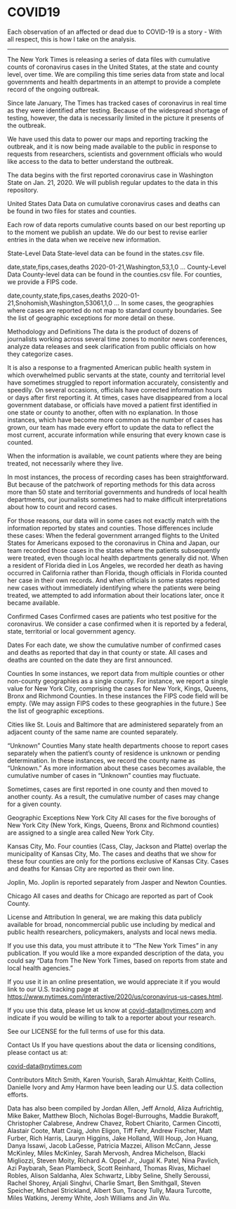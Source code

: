 # COVID19
 
Each observation of an affected or dead due to COVID-19 is a story - With all respect, this is how I take on the analysis.

------------------------------------------------------------------------------------------------------------------
The New York Times is releasing a series of data files with cumulative counts of coronavirus cases in the United States, at the state and county level, over time. We are compiling this time series data from state and local governments and health departments in an attempt to provide a complete record of the ongoing outbreak.

Since late January, The Times has tracked cases of coronavirus in real time as they were identified after testing. Because 
of the widespread shortage of testing, however, the data is necessarily limited in the picture it presents of the outbreak.

We have used this data to power our maps and reporting tracking the outbreak, and it is now being made available to the 
public in response to requests from researchers, scientists and government officials who would like access to the data 
to better understand the outbreak.

The data begins with the first reported coronavirus case in Washington State on Jan. 21, 2020. We will publish regular 
updates to the data in this repository.

United States Data
Data on cumulative coronavirus cases and deaths can be found in two files for states and counties.

Each row of data reports cumulative counts based on our best reporting up to the moment we publish an update. We do our 
best to revise earlier entries in the data when we receive new information.

State-Level Data
State-level data can be found in the states.csv file.

date,state,fips,cases,deaths
2020-01-21,Washington,53,1,0
...
County-Level Data
County-level data can be found in the counties.csv file. For counties, we provide a FIPS code.

date,county,state,fips,cases,deaths
2020-01-21,Snohomish,Washington,53061,1,0
...
In some cases, the geographies where cases are reported do not map to standard county boundaries. See the list of 
geographic exceptions for more detail on these.

Methodology and Definitions
The data is the product of dozens of journalists working across several time zones to monitor news conferences, analyze
data releases and seek clarification from public officials on how they categorize cases.

It is also a response to a fragmented American public health system in which overwhelmed public servants at the state, 
county and territorial level have sometimes struggled to report information accurately, consistently and speedily. 
On several occasions, officials have corrected information hours or days after first reporting it. At times, cases 
have disappeared from a local government database, or officials have moved a patient first identified in one state or 
county to another, often with no explanation. In those instances, which have become more common as the number of cases 
has grown, our team has made every effort to update the data to reflect the most current, accurate information while
ensuring that every known case is counted.

When the information is available, we count patients where they are being treated, not necessarily where they live.

In most instances, the process of recording cases has been straightforward. But because of the patchwork of reporting 
methods for this data across more than 50 state and territorial governments and hundreds of local health departments, 
our journalists sometimes had to make difficult interpretations about how to count and record cases.

For those reasons, our data will in some cases not exactly match with the information reported by states and counties. 
Those differences include these cases: When the federal government arranged flights to the United States for Americans 
exposed to the coronavirus in China and Japan, our team recorded those cases in the states where the patients subsequently
were treated, even though local health departments generally did not. When a resident of Florida died in Los Angeles, 
we recorded her death as having occurred in California rather than Florida, though officials in Florida counted her case 
in their own records. And when officials in some states reported new cases without immediately identifying where the
patients were being treated, we attempted to add information about their locations later, once it became available.

Confirmed Cases
Confirmed cases are patients who test positive for the coronavirus. We consider a case confirmed when it is reported by 
a federal, state, territorial or local government agency.

Dates
For each date, we show the cumulative number of confirmed cases and deaths as reported that day in that county or state. 
All cases and deaths are counted on the date they are first announced.

Counties
In some instances, we report data from multiple counties or other non-county geographies as a single county. For instance,
we report a single value for New York City, comprising the cases for New York, Kings, Queens, Bronx and Richmond Counties.
In these instances the FIPS code field will be empty. (We may assign FIPS codes to these geographies in the future.)
See the list of geographic exceptions.

Cities like St. Louis and Baltimore that are administered separately from an adjacent county of the same name are counted 
separately.

“Unknown” Counties
Many state health departments choose to report cases separately when the patient’s county of residence is unknown or 
pending determination. In these instances, we record the county name as “Unknown.” As more information about these cases
becomes available, the cumulative number of cases in “Unknown” counties may fluctuate.

Sometimes, cases are first reported in one county and then moved to another county. As a result, the cumulative number 
of cases may change for a given county.

Geographic Exceptions
New York City
All cases for the five boroughs of New York City (New York, Kings, Queens, Bronx and Richmond counties) are assigned 
to a single area called New York City.

Kansas City, Mo.
Four counties (Cass, Clay, Jackson and Platte) overlap the municipality of Kansas City, Mo. The cases and deaths that 
we show for these four counties are only for the portions exclusive of Kansas City. Cases and deaths for Kansas City 
are reported as their own line.

Joplin, Mo.
Joplin is reported separately from Jasper and Newton Counties.

Chicago
All cases and deaths for Chicago are reported as part of Cook County.

License and Attribution
In general, we are making this data publicly available for broad, noncommercial public use including by medical 
and public health researchers, policymakers, analysts and local news media.

If you use this data, you must attribute it to “The New York Times” in any publication. If you would like a more 
expanded description of the data, you could say “Data from The New York Times, based on reports from state and local 
health agencies.”

If you use it in an online presentation, we would appreciate it if you would link to our U.S. tracking page at 
https://www.nytimes.com/interactive/2020/us/coronavirus-us-cases.html.

If you use this data, please let us know at covid-data@nytimes.com and indicate if you would be willing to talk to 
a reporter about your research.

See our LICENSE for the full terms of use for this data.

Contact Us
If you have questions about the data or licensing conditions, please contact us at:

covid-data@nytimes.com

Contributors
Mitch Smith, Karen Yourish, Sarah Almukhtar, Keith Collins, Danielle Ivory and Amy Harmon have been leading our U.S. 
data collection efforts.

Data has also been compiled by Jordan Allen, Jeff Arnold, Aliza Aufrichtig, Mike Baker, Matthew Bloch, 
Nicholas Bogel-Burroughs, Maddie Burakoff, Christopher Calabrese, Andrew Chavez, Robert Chiarito, Carmen Cincotti, 
Alastair Coote, Matt Craig, John Eligon, Tiff Fehr, Andrew Fischer, Matt Furber, Rich Harris, Lauryn Higgins, 
Jake Holland, Will Houp, Jon Huang, Danya Issawi, Jacob LaGesse, Patricia Mazzei, Allison McCann, Jesse McKinley, 
Miles McKinley, Sarah Mervosh, Andrea Michelson, Blacki Migliozzi, Steven Moity, Richard A. Oppel Jr., Jugal K. Patel,
Nina Pavlich, Azi Paybarah, Sean Plambeck, Scott Reinhard, Thomas Rivas, Michael Robles, Alison Saldanha, Alex Schwartz,
Libby Seline, Shelly Seroussi, Rachel Shorey, Anjali Singhvi, Charlie Smart, Ben Smithgall, Steven Speicher, 
Michael Strickland, Albert Sun, Tracey Tully, Maura Turcotte, Miles Watkins, Jeremy White, Josh Williams and Jin Wu.
